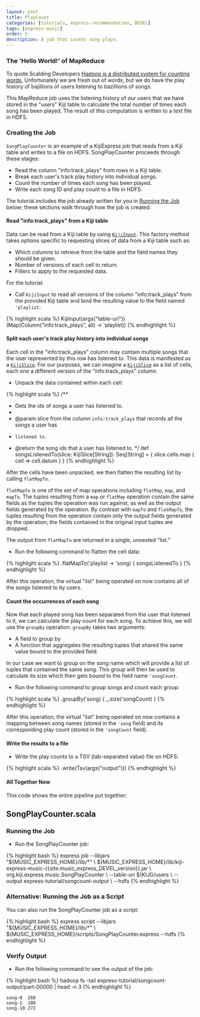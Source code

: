 ```yaml
---
layout: post
title: PlayCount
categories: [tutorials, express-recommendation, DEVEL]
tags: [express-music]
order: 5
description: A job that counts song plays.
---
```


<h3 style="margin-top:0px;padding-top:10px;">The 'Hello World!' of MapReduce</h3>

To quote Scalding Developers
[Hadoop is a distributed system for counting words.](https://github.com/twitter/scalding)
Unfortunately we are fresh out of words, but we do have the play history of
bajillions of users listening to bazillions of songs.

This MapReduce job uses the listening history of our users that we have stored in the "users" Kiji
table to calculate the total number of times each song has been played. The result of this
computation is written to a text file in HDFS.

### Creating the Job

`SongPlayCounter` is an example of a KijiExpress job that reads from a Kiji table and writes to a
file on HDFS. SongPlayCounter proceeds through these stages:

* Read the column "info:track_plays" from rows in a Kiji table.
* Break each user's track play history into individual songs.
* Count the number of times each song has been played.
* Write each song ID and play count to a file in HDFS.

The tutorial includes the job already written for you in [Running the Job](#run-job) below; these sections
walk through how the job is created.

#### Read "info:track_plays" from a Kiji table

Data can be read from a Kiji table by using [`KijiInput`](({{site.api_express_DEVEL}}/KijiInput.html)).
This factory method takes options specific to requesting slices of data from a Kiji table such as:

* Which columns to retrieve from the table and the field names they should be given.
* Number of versions of each cell to return.
* Filters to apply to the requested data.

For the tutorial:

* Call `KijiInput` to read all versions of the column "info:track_plays" from the provided Kiji
table and bind the resulting value to the field named `'playlist`:

{% highlight scala %}
KijiInput(args("table-uri"))(Map(Column("info:track_plays", all) -> 'playlist))
{% endhighlight %}

#### Split each user's track play history into individual songs

Each cell in the "info:track_plays" column may contain multiple songs that the user represented by
this row has listened to. This data is manifested as a
[`KijiSlice`]({{site.api_express_DEVEL}}/KijiSlice.html). For our purposes, we can imagine a
[`KijiSlice`]({{site.api_express_DEVEL}}/KijiSlice.html) as a list of cells, each one a different
version of the "info:track_plays" column.

*  Unpack the data contained within each cell:

{% highlight scala %}
/**
 * Gets the ids of songs a user has listened to.
 *
 * @param slice from the column `info:track_plays` that records all the songs a user has
 *     listened to.
 * @return the song ids that a user has listened to.
 */
def songsListenedTo(slice: KijiSlice[String]): Seq[String] = {
  slice.cells.map { cell => cell.datum }
}
{% endhighlight %}

After the cells have been unpacked, we then flatten the resulting list by calling `flatMapTo`.

`flatMapTo` is one of the set of map operations including `flatMap`, `map`, and `mapTo`.
The tuples resulting from a `map` or `flatMap` operation contain the same fields as the
tuples the operation was run against, as well as the output fields generated by the operation.
By contrast with `mapTo` and `flatMapTo`, the tuples resulting from the operation contain only the
output fields generated by the operation; the fields contained in the original input tuples are dropped.

The output from `flatMapTo` are returned in a single, unnested "list."

* Run the following command to flatten the cell data:

{% highlight scala %}
.flatMapTo('playlist -> 'song) { songsListenedTo }
{% endhighlight %}

After this operation, the virtual "list" being operated on now contains all of the songs listened to
by users.

#### Count the occurrences of each song

Now that each played song has been separated from the user that listened to it, we can calculate the
play count for each song. To achieve this, we will use the `groupBy` operation. `groupBy` takes two
arguments:

* A field to group by
* A function that aggregates the resulting tuples that shared the same value bound to the provided
  field.

In our case we want to group on the song name which will provide a list of tuples that contained the
same song. This group will then be used to calculate its size which then gets bound to the field
name `'songCount`.

*  Run the following command to group songs and count each group:

{% highlight scala %}
.groupBy('song) { _.size('songCount) }
{% endhighlight %}

After this operation, the virtual "list" being operated on now contains a mapping between song names
(stored in the `'song` field) and its corresponding play count (stored in the `'songCount` field).

#### Write the results to a file
*  Write the play counts to a TSV (tab-separated value) file on HDFS:

{% highlight scala %}
.write(Tsv(args("output")))
{% endhighlight %}

#### All Together Now

This code shows the entire pipeline put together:

<div id="accordion-container">
  <h2 class="accordion-header"> SongPlayCounter.scala </h2>
  <div class="accordion-content">
    <script src="http://gist-it.appspot.com/github/kijiproject/kiji-express-music/raw/{{site.music_express_DEVEL_branch}}/src/main/scala/org/kiji/express/music/SongPlayCounter.scala"> </script>
  </div>
</div>

### Running the Job<a id="run-job"> </a>

*  Run the SongPlayCounter job:

<div class="userinput">
{% highlight bash %}
express job --libjars "${MUSIC_EXPRESS_HOME}/lib/*" \
    ${MUSIC_EXPRESS_HOME}/lib/kiji-express-music-{{site.music_express_DEVEL_version}}.jar \
    org.kiji.express.music.SongPlayCounter \
    --table-uri ${KIJI}/users \
    --output express-tutorial/songcount-output \
    --hdfs
{% endhighlight %}
</div>

### Alternative: Running the Job as a Script

You can also run the SongPlayCounter job as a script:

<div class="userinput">
{% highlight bash %}
express script --libjars "${MUSIC_EXPRESS_HOME}/lib/*" \
    ${MUSIC_EXPRESS_HOME}/scripts/SongPlayCounter.express --hdfs
{% endhighlight %}
</div>

### Verify Output

*  Run the following command to see the output of the job:

<div class="userinput">
{% highlight bash %}
hadoop fs -tail express-tutorial/songcount-output/part-00000 | head -n 3
{% endhighlight %}
</div>

    song-0	260
    song-1	100
    song-10	272

